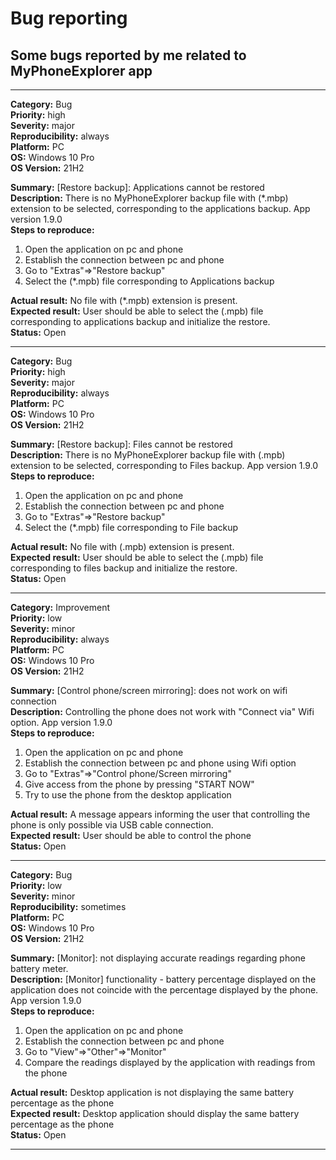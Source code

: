 # Bug reporting </br>
## Some bugs reported by me related to MyPhoneExplorer app </br>

------------------------------------------------------------------------------
**Category:** Bug </br>
**Priority:** high </br>
**Severity:** major </br>
**Reproducibility:** always </br>
**Platform:** PC </br>
**OS:** Windows 10 Pro </br> 
**OS Version:** 21H2 </br>

**Summary:** [Restore backup]: Applications cannot be restored  </br>
**Description:** There is no MyPhoneExplorer backup file with (*.mbp) extension to be selected, corresponding to the applications backup. App version 1.9.0 </br>
**Steps to reproduce:** </br>
1. Open the application on pc and phone
2. Establish the connection between pc and phone
3. Go to "Extras"=>"Restore backup"
4. Select the (*.mpb) file corresponding to Applications backup 

**Actual result:** No file with (*.mpb) extension is present. </br>
**Expected result:** User should be able to select the (.mpb) file corresponding to applications backup and initialize the restore.</br>
**Status:** Open</br>

---------------------------------------------------------------------------------------
**Category:** Bug </br>
**Priority:** high </br>
**Severity:** major </br>
**Reproducibility:** always </br>
**Platform:** PC </br>
**OS:** Windows 10 Pro </br> 
**OS Version:** 21H2 </br>

**Summary:** [Restore backup]: Files cannot be restored  </br>
**Description:**  There is no MyPhoneExplorer backup file with (.mpb) extension to be selected, corresponding to Files backup. App version 1.9.0 </br>
**Steps to reproduce:** </br>
1. Open the application on pc and phone
2. Establish the connection between pc and phone
3. Go to "Extras"=>"Restore backup"
4. Select the (*.mpb) file corresponding to File backup

**Actual result:** No file with (.mpb) extension is present. </br>
**Expected result:** User should be able to select the (.mpb) file corresponding to files backup and initialize the restore.</br>
**Status:** Open</br>

-----------------------------------------------------------------------------------------------
**Category:** Improvement </br>
**Priority:** low </br>
**Severity:** minor </br>
**Reproducibility:** always </br>
**Platform:** PC </br>
**OS:** Windows 10 Pro </br> 
**OS Version:** 21H2 </br>

**Summary:** [Control phone/screen mirroring]: does not work on wifi connection  </br>
**Description:** Controlling the phone does not work with "Connect via" Wifi option. App version 1.9.0 </br>
**Steps to reproduce:** </br>
1. Open the application on pc and phone
2. Establish the connection between pc and phone using Wifi option
3. Go to "Extras"=>"Control phone/Screen mirroring"
4. Give access from the phone by pressing "START NOW"
5. Try to use the phone from the desktop application

**Actual result:** A message appears informing the user that controlling the phone is only possible via USB cable connection. </br>
**Expected result:** User should be able to control the phone </br>
**Status:** Open</br>

---------------------------------------------------------------------------------------------------------
**Category:** Bug </br>
**Priority:** low </br>
**Severity:** minor </br>
**Reproducibility:** sometimes </br>
**Platform:** PC </br>
**OS:** Windows 10 Pro </br> 
**OS Version:** 21H2 </br>

**Summary:** [Monitor]: not displaying accurate readings regarding phone battery meter. </br>
**Description:** [Monitor] functionality - battery percentage displayed on the application does not coincide with the percentage displayed by the phone. App version 1.9.0 </br>
**Steps to reproduce:** </br>
1. Open the application on pc and phone
2. Establish the connection between pc and phone 
3. Go to "View"=>"Other"=>"Monitor"
4. Compare the readings displayed by the application with readings from the phone

**Actual result:** Desktop application is not displaying the same battery percentage as the phone </br>
**Expected result:** Desktop application should display the same battery percentage as the phone </br>
**Status:** Open</br>

--------------------------------------------------------------------------------------------------------------------